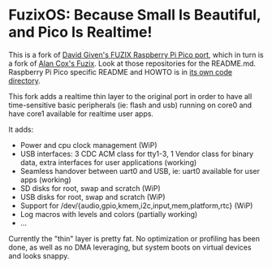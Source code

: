 # FuzixOS: Because Small Is Beautiful, and Pico Is Realtime!

This is a fork of [David Given's FUZIX Raspberry Pi Pico port](https://github.com/davidgiven/FUZIX), which in turn is a fork of [Alan Cox's Fuzix](https://github.com/EtchedPixels/FUZIX).
Look at those repositories for the README.md. Raspberry Pi Pico specific README and HOWTO is in [its own code directory](https://github.com/mfp20/FUZIX/tree/rpipico/Kernel/platform-rp2040_softirq).

This fork adds a realtime thin layer to the original port in order to have all time-sensitive basic peripherals (ie: flash and usb) running on core0 and have core1 available for realtime user apps.

It adds:
* Power and cpu clock management (WiP)
* USB interfaces: 3 CDC ACM class for tty1-3, 1 Vendor class for binary data, extra interfaces for user applications (working)
* Seamless handover between uart0 and USB, ie: uart0 available for user apps (working)
* SD disks for root, swap and scratch (WiP)
* USB disks for root, swap and scratch (WiP)
* Support for /dev/{audio,gpio,kmem,i2c,input,mem,platform,rtc} (WiP)
* Log macros with levels and colors (partially working)
* ...

Currently the "thin" layer is pretty fat. No optimization or profiling has been done, as well as no DMA leveraging, but system boots on virtual devices and looks snappy.

